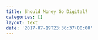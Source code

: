 ```yaml
---
title: Should Money Go Digital?
categories: []
layout: text
date: '2017-07-19T23:36:37+00:00'
---
```

